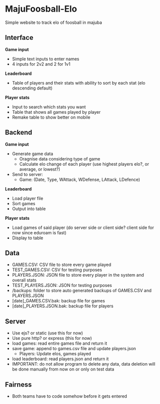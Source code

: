 # MajuFoosball-Elo
Simple website to track elo of foosball in majuba

## Interface

**Game input**
- Simple text inputs to enter names
- 4 inputs for 2v2 and 2 for 1v1

**Leaderboard**
- Table of players and their stats with ability to sort by each stat (elo descending default)

**Player stats**
- Input to search which stats you want 
- Table that shows all games played by player
- Remake table to show better on mobile

## Backend

**Game input**
- Generate game data 
	- Oragnise data considering type of game
	- Calculate elo change of each player (use highest players elo?, or average, or lowest?)
- Send to server:
	- Game: (Date, Type, WAttack, WDefense, LAttack, LDefence)

**Leaderboard**
- Load player file
- Sort games
- Output into table

**Player stats**
- Load games of said player (do server side or client side? client side for now since eduroam is fast)
- Display to table

## Data

- GAMES.CSV: CSV file to store every game played
- TEST_GAMES.CSV: CSV for testing purposes
- PLAYERS.JSON: JSON file to store every player in the system and overall stats
- TEST_PLAYERS.JSON: JSON for testing purposes
- /backups: folder to store auto generated backups of GAMES.CSV and PLAYERS.JSON
- [date]_GAMES.CSV.bak: backup file for games
- [date]_PLAYERS.JSON.bak: backup file for players

## Server

- Use ejs? or static (use this for now)
- Use pure http? or express (this for now)
- load games: read entire games file and return it
- save game: append to games.csv file and update players.json
	- Players: Update elos, games played
- load leaderboard: read players.json and return it
- IMPORTANT: do not allow program to delete any data, data deletion will be done manually from now on or only on test data

## Fairness

- Both teams have to code somehow before it gets entered
